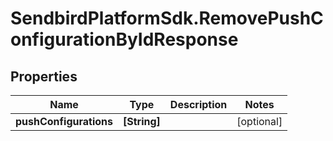 # SendbirdPlatformSdk.RemovePushConfigurationByIdResponse

## Properties

Name | Type | Description | Notes
------------ | ------------- | ------------- | -------------
**pushConfigurations** | **[String]** |  | [optional] 


